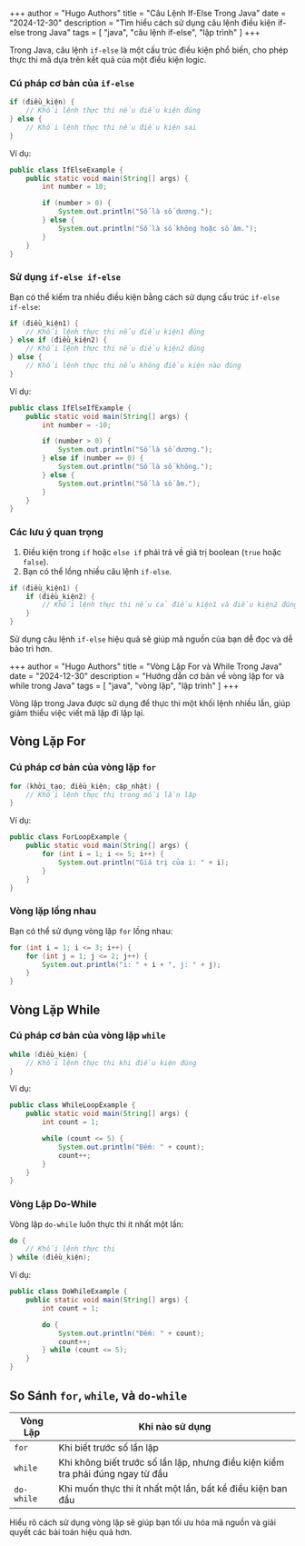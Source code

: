 +++
author = "Hugo Authors"
title = "Câu Lệnh If-Else Trong Java"
date = "2024-12-30"
description = "Tìm hiểu cách sử dụng câu lệnh điều kiện if-else trong Java"
tags = [
    "java", "câu lệnh if-else", "lập trình"
]
+++

Trong Java, câu lệnh `if-else` là một cấu trúc điều kiện phổ biến, cho phép thực thi mã dựa trên kết quả của một điều kiện logic.

<!--more-->

### Cú pháp cơ bản của `if-else`

```java
if (điều_kiện) {
    // Khối lệnh thực thi nếu điều kiện đúng
} else {
    // Khối lệnh thực thi nếu điều kiện sai
}
```

Ví dụ:

```java
public class IfElseExample {
    public static void main(String[] args) {
        int number = 10;

        if (number > 0) {
            System.out.println("Số là số dương.");
        } else {
            System.out.println("Số là số không hoặc số âm.");
        }
    }
}
```

### Sử dụng `if-else if-else`

Bạn có thể kiểm tra nhiều điều kiện bằng cách sử dụng cấu trúc `if-else if-else`:

```java
if (điều_kiện1) {
    // Khối lệnh thực thi nếu điều kiện1 đúng
} else if (điều_kiện2) {
    // Khối lệnh thực thi nếu điều kiện2 đúng
} else {
    // Khối lệnh thực thi nếu không điều kiện nào đúng
}
```

Ví dụ:

```java
public class IfElseIfExample {
    public static void main(String[] args) {
        int number = -10;

        if (number > 0) {
            System.out.println("Số là số dương.");
        } else if (number == 0) {
            System.out.println("Số là số không.");
        } else {
            System.out.println("Số là số âm.");
        }
    }
}
```

### Các lưu ý quan trọng
1. Điều kiện trong `if` hoặc `else if` phải trả về giá trị boolean (`true` hoặc `false`).
2. Bạn có thể lồng nhiều câu lệnh `if-else`.

```java
if (điều_kiện1) {
    if (điều_kiện2) {
        // Khối lệnh thực thi nếu cả điều kiện1 và điều kiện2 đúng
    }
}
```

Sử dụng câu lệnh `if-else` hiệu quả sẽ giúp mã nguồn của bạn dễ đọc và dễ bảo trì hơn.

+++
author = "Hugo Authors"
title = "Vòng Lặp For và While Trong Java"
date = "2024-12-30"
description = "Hướng dẫn cơ bản về vòng lặp for và while trong Java"
tags = [
"java", "vòng lặp", "lập trình"
]
+++

Vòng lặp trong Java được sử dụng để thực thi một khối lệnh nhiều lần, giúp giảm thiểu việc viết mã lặp đi lặp lại.

<!--more-->

## Vòng Lặp For

### Cú pháp cơ bản của vòng lặp `for`
```java
for (khởi_tạo; điều_kiện; cập_nhật) {
    // Khối lệnh thực thi trong mỗi lần lặp
}
```

Ví dụ:

```java
public class ForLoopExample {
    public static void main(String[] args) {
        for (int i = 1; i <= 5; i++) {
            System.out.println("Giá trị của i: " + i);
        }
    }
}
```

### Vòng lặp lồng nhau
Bạn có thể sử dụng vòng lặp `for` lồng nhau:

```java
for (int i = 1; i <= 3; i++) {
    for (int j = 1; j <= 2; j++) {
        System.out.println("i: " + i + ", j: " + j);
    }
}
```

## Vòng Lặp While

### Cú pháp cơ bản của vòng lặp `while`
```java
while (điều_kiện) {
    // Khối lệnh thực thi khi điều kiện đúng
}
```

Ví dụ:

```java
public class WhileLoopExample {
    public static void main(String[] args) {
        int count = 1;

        while (count <= 5) {
            System.out.println("Đếm: " + count);
            count++;
        }
    }
}
```

### Vòng Lặp Do-While
Vòng lặp `do-while` luôn thực thi ít nhất một lần:

```java
do {
    // Khối lệnh thực thi
} while (điều_kiện);
```

Ví dụ:

```java
public class DoWhileExample {
    public static void main(String[] args) {
        int count = 1;

        do {
            System.out.println("Đếm: " + count);
            count++;
        } while (count <= 5);
    }
}
```

## So Sánh `for`, `while`, và `do-while`

| Vòng Lặp  | Khi nào sử dụng                                                                 |
|-----------|---------------------------------------------------------------------------------|
| `for`     | Khi biết trước số lần lặp                                                      |
| `while`   | Khi không biết trước số lần lặp, nhưng điều kiện kiểm tra phải đúng ngay từ đầu |
| `do-while`| Khi muốn thực thi ít nhất một lần, bất kể điều kiện ban đầu                   |

Hiểu rõ cách sử dụng vòng lặp sẽ giúp bạn tối ưu hóa mã nguồn và giải quyết các bài toán hiệu quả hơn.